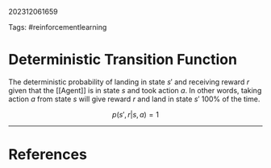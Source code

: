 202312061659

Tags: #reinforcementlearning 

# Deterministic Transition Function
The deterministic probability of landing in state $s'$ and receiving reward $r$ given that the [[Agent]] is in state $s$ and took action $a$.  In other words, taking action $a$ from state $s$ will give reward $r$ and land in state $s'$ 100% of the time.

$$
p(s', r | s, a) = 1
$$

---
# References
